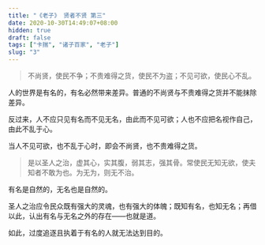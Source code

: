 ```yaml
---
title: "《老子》 贤者不贤 第三"
date: 2020-10-30T14:49:07+08:00
hidden: true
draft: false
tags: ["卡揣", "诸子百家", "老子"]
slug: "3"
---
```


> 不尚贤，使民不争；不贵难得之货，使民不为盗；不见可欲，使民心不乱。

人的世界是有名的，有名必然带来差异。普通的不尚贤与不贵难得之货并不能抹除差异。

反过来，人不应只见有名而不见无名，由此而不见可欲；人也不应把名视作自己，由此不乱于心。

当人不见可欲，也不乱于心时，即会不尚贤，也不贵难得之货。

> 是以圣人之治，虚其心，实其腹，弱其志，强其骨。常使民无知无欲，使夫知者不敢为也。为无为，则无不治。

有名是自然的，无名也是自然的。

圣人之治应令民众既有强大的灵魂，也有强大的体魄；既知有名，也知无名；再借以此，认出有名与无名之外的存在——也就是道。

如此，过度追逐且执着于有名的人就无法达到目的。